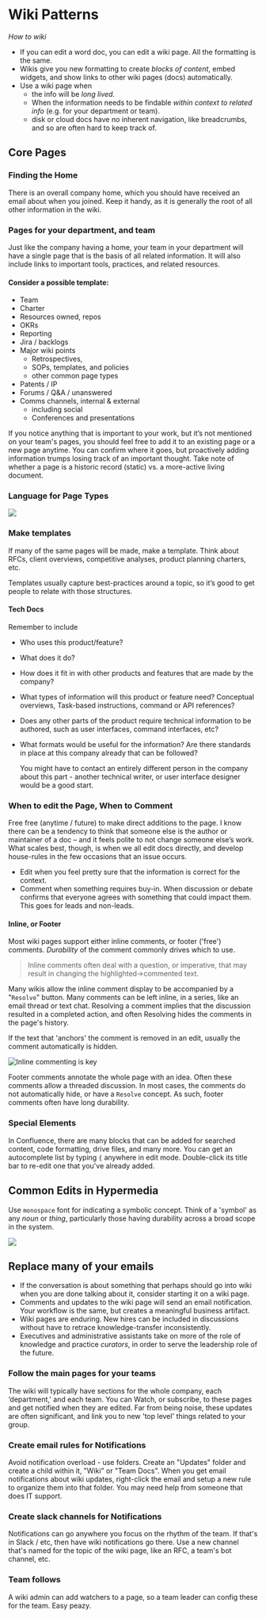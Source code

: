 # Wiki Patterns	

*How to wiki*

* If you can edit a word doc, you can edit a wiki page. All the formatting is the same. 
* Wikis give you new formatting to create *blocks of content*, embed widgets, and show links to other wiki pages (docs) automatically.
* Use a wiki page when 
  * the info will be *long lived.*
  * When the information needs to be findable *within context to related info* (e.g. for your department or team).
  * disk or cloud docs have no inherent navigation, like breadcrumbs, and so are often hard to keep track of.

## Core Pages

### Finding the Home

There is an overall company home, which you should have received an email about when you joined. Keep it handy, as it is generally the root of all other information in the wiki. 

### Pages for your department, and team

Just like the company having a home, your team in your department will have a single page that is the basis of all related information. It will also include links to important tools, practices, and related resources.  

#### Consider a possible template:

* Team
* Charter
* Resources owned, repos
* OKRs
* Reporting
* Jira / backlogs
* Major wiki points
  * Retrospectives,
  * SOPs, templates, and policies
  * other common page types
* Patents / IP
* Forums / Q&A / unanswered
* Comms channels, internal & external 
  * including social
  * Conferences and presentations


If you notice anything that is important to your work, but it’s not mentioned on your team's pages, you should feel free to add it to an existing page or a new page anytime. You can confirm where it goes, but proactively adding information trumps losing track of an important thought.  Take note of whether a page is a historic record (static) vs. a more-active living document.

### Language for Page Types

![](assets/docs/Writing-Sytle-Guide.jpg)

### Make templates

If many of the same pages will be made, make a template.  Think about RFCs, client overviews, competitive analyses, product planning charters, etc. 

Templates usually capture best-practices around a topic, so it’s good to get people to relate with those structures. 

#### Tech Docs

Remember to include

* Who uses this product/feature?

* What does it do?

* How does it fit in with other products and features that are made by the company?

* What types of information will this product or feature need? Conceptual overviews, Task-based instructions, command or API references?

* Does any other parts of the product require technical information to be authored, such as user interfaces, command interfaces, etc?

* What formats would be useful for the information? Are there standards in place at this company already that can be followed? 

    You might have to contact an entirely different person in the company about this part - another technical writer, or user interface designer would be a good start.

### When to edit the Page, When to Comment

Free free (anytime / future) to make direct additions to the page.  I know there can be a tendency to think that someone else is the author or maintainer of a doc – and it feels polite to not change someone else’s work.  What scales best, though, is when we all edit docs directly, and develop house-rules in the few occasions that an issue occurs.

* Edit when you feel pretty sure that the information is correct for the context. 
* Comment when something requires buy-in.  When discussion or debate confirms that everyone agrees with something that could impact them. This goes for leads and non-leads. 

#### Inline, or Footer

Most wiki pages support either inline comments, or footer ('free') comments.  *Durability* of the comment commonly drives which to use.

> Inline comments often deal with a question, or imperative, that may result in changing the highlighted->commented text.

Many wikis allow the inline comment display to be accompanied by a "`Resolve`" button.  Many comments can be left inline, in a series, like an email thread or text chat.  Resolving a comment implies that the discussion resulted in a completed action, and often Resolving hides the comments in the page's history.

If the text that 'anchors' the comment is removed in an edit, usually the comment automatically is hidden.

![Inline commenting is key](assets/docs/wiki-inline-comments.png)

Footer comments annotate the whole page with an idea.  Often these comments allow a threaded discussion.  In most cases, the comments do not automatically hide, or have a `Resolve` concept.  As such, footer comments often have long durability. 

### Special Elements

In Confluence, there are many blocks that can be added for searched content, code formatting, drive files, and many more.  You can get an autocomplete list by typing `{` anywhere in edit mode.   Double-click its title bar to re-edit one that you've already added.

## Common Edits in Hypermedia 

Use `monospace` font for indicating a symbolic concept.  Think of a 'symbol' as any *noun* or *thing*, particularly those having durability across a broad scope in the system.

![](assets/docs/wiki-monospace-text.png)

## Replace many of your emails

* If the conversation is about something that perhaps should go into wiki when you are done talking about it, consider starting it on a wiki page. 
* Comments and updates to the wiki page will send an email notification. Your workflow is the same, but creates a meaningful business artifact. 
* Wiki pages are enduring. New hires can be included in discussions without have to retrace knowledge-transfer inconsistently.  
* Executives and administrative assistants take on more of the role of knowledge and practice _curators_, in order to serve the leadership role of the future.


### Follow the main pages for your teams

The wiki will typically have sections for the whole company, each ‘department,' and each team. You can Watch, or subscribe, to these pages and get notified when they are edited.  Far from being noise, these updates are often significant, and link you to new 'top level' things related to your group. 

### Create email rules for Notifications

Avoid notification overload - use folders.  Create an "Updates" folder and create a child within it, "Wiki" or "Team Docs".  When you get email notifications about wiki updates, right-click the email and setup a new rule to organize them into that folder.  You may need help from someone that does IT support. 

### Create slack channels for Notifications

Notifications can go anywhere you focus on the rhythm of the team.  If that's in Slack / etc, then have wiki notifications go there. Use a new channel that's named for the topic of the wiki page, like an RFC, a team's bot channel, etc. 

### Team follows

A wiki admin can add watchers to a page, so a team leader can config these for the team.  Easy peazy. 

